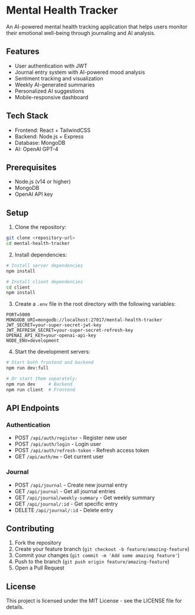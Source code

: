 # Mental Health Tracker

An AI-powered mental health tracking application that helps users monitor their emotional well-being through journaling and AI analysis.

## Features

- User authentication with JWT
- Journal entry system with AI-powered mood analysis
- Sentiment tracking and visualization
- Weekly AI-generated summaries
- Personalized AI suggestions
- Mobile-responsive dashboard

## Tech Stack

- Frontend: React + TailwindCSS
- Backend: Node.js + Express
- Database: MongoDB
- AI: OpenAI GPT-4

## Prerequisites

- Node.js (v14 or higher)
- MongoDB
- OpenAI API key

## Setup

1. Clone the repository:
```bash
git clone <repository-url>
cd mental-health-tracker
```

2. Install dependencies:
```bash
# Install server dependencies
npm install

# Install client dependencies
cd client
npm install
```

3. Create a `.env` file in the root directory with the following variables:
```
PORT=5000
MONGODB_URI=mongodb://localhost:27017/mental-health-tracker
JWT_SECRET=your-super-secret-jwt-key
JWT_REFRESH_SECRET=your-super-secret-refresh-key
OPENAI_API_KEY=your-openai-api-key
NODE_ENV=development
```

4. Start the development servers:
```bash
# Start both frontend and backend
npm run dev:full

# Or start them separately:
npm run dev     # Backend
npm run client  # Frontend
```

## API Endpoints

### Authentication
- POST `/api/auth/register` - Register new user
- POST `/api/auth/login` - Login user
- POST `/api/auth/refresh-token` - Refresh access token
- GET `/api/auth/me` - Get current user

### Journal
- POST `/api/journal` - Create new journal entry
- GET `/api/journal` - Get all journal entries
- GET `/api/journal/weekly-summary` - Get weekly summary
- GET `/api/journal/:id` - Get specific entry
- DELETE `/api/journal/:id` - Delete entry

## Contributing

1. Fork the repository
2. Create your feature branch (`git checkout -b feature/amazing-feature`)
3. Commit your changes (`git commit -m 'Add some amazing feature'`)
4. Push to the branch (`git push origin feature/amazing-feature`)
5. Open a Pull Request

## License

This project is licensed under the MIT License - see the LICENSE file for details. 